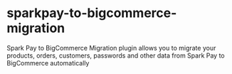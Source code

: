# sparkpay-to-bigcommerce-migration
 Spark Pay to BigCommerce Migration plugin allows you to migrate your products, orders, customers, passwords and other data from Spark Pay to BigCommerce automatically
